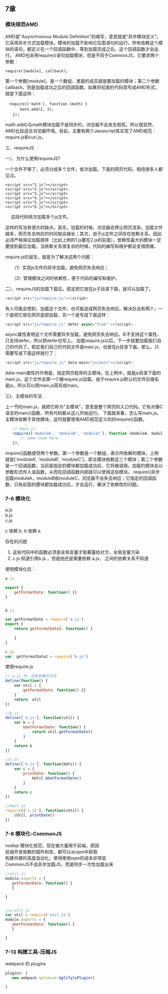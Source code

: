 ## 7章



### 模块规范AMD

AMD是"Asynchronous Module Definition"的缩写，意思就是"异步模块定义"。它采用异步方式加载模块，模块的加载不影响它后面语句的运行。所有依赖这个模块的语句，都定义在一个回调函数中，等到加载完成之后，这个回调函数才会运行。
AMD也采用require()语句加载模块，但是不同于CommonJS，它要求两个参数：

	require([module], callback);

第一个参数[module]，是一个数组，里面的成员就是要加载的模块；第二个参数callback，则是加载成功之后的回调函数。如果将前面的代码改写成AMD形式，就是下面这样：

	　require(['math'], function (math) {
	　　　　math.add(2, 3);
	　　});
math.add()与math模块加载不是同步的，浏览器不会发生假死。所以很显然，AMD比较适合浏览器环境。目前，主要有两个Javascript库实现了AMD规范：require.js和curl.js。

三、requireJS

一）、为什么使用requireJS?

一个文件不够了，必须分成多个文件，依次加载。下面的网页代码，相信很多人都见过。


	<script src="1.js"></script>
	<script src="2.js"></script>
	<script src="3.js"></script>
	<script src="4.js"></script>
	<script src="5.js"></script>
	<script src="6.js"></script>
　
这段代码依次加载多个js文件。

这样的写法有很大的缺点。首先，加载的时候，浏览器会停止网页渲染，加载文件越多，网页失去响应的时间就会越长；其次，由于js文件之间存在依赖关系，因此必须严格保证加载顺序（比如上例的1.js要在2.js的前面），依赖性最大的模块一定要放到最后加载，当依赖关系很复杂的时候，代码的编写和维护都会变得困难。

require.js的诞生，就是为了解决这两个问题：

　　（1）实现js文件的异步加载，避免网页失去响应；

　　（2）管理模块之间的依赖性，便于代码的编写和维护。

二）、requireJS的加载下载后，假定把它放在js子目录下面，就可以加载了。　　

```javascript
<script src="js/require.js"></script>
```
有人可能会想到，加载这个文件，也可能造成网页失去响应。解决办法有两个，一个是把它放在网页底部加载，另一个是写成下面这样：

```javascript
<script src="js/require.js" defer async="true" ></script>
```
async属性表明这个文件需要异步加载，避免网页失去响应。IE不支持这个属性，只支持defer，所以把defer也写上。
加载require.js以后，下一步就要加载我们自己的代码了。假定我们自己的代码文件是main.js，也放在js目录下面。那么，只需要写成下面这样就行了：

```javascript
<script src="js/require.js" data-main="js/main"></script>
```
data-main属性的作用是，指定网页程序的主模块。在上例中，就是js目录下面的main.js，这个文件会第一个被require.js加载。由于require.js默认的文件后缀名是js，所以可以把main.js简写成main。

三)、主模块的写法

上一节的main.js，我把它称为"主模块"，意思是整个网页的入口代码。它有点像C语言的main()函数，所有代码都从这儿开始运行。
下面就来看，怎么写main.js。
主模块依赖于其他模块，这时就要使用AMD规范定义的的require()函数。

```javascript
　　// main.js
　　require(['moduleA', 'moduleB', 'moduleC'], function (moduleA, moduleB, moduleC){
　　　　// some code here
　　});
```
require()函数接受两个参数。第一个参数是一个数组，表示所依赖的模块，上例就是['moduleA', 'moduleB', 'moduleC']，即主模块依赖这三个模块；第二个参数是一个回调函数，当前面指定的模块都加载成功后，它将被调用。加载的模块会以参数形式传入该函数，从而在回调函数内部就可以使用这些模块。
require()异步加载moduleA，moduleB和moduleC，浏览器不会失去响应；它指定的回调函数，只有前面的模块都加载成功后，才会运行，解决了依赖性的问题。



###  7-6 模块化

a.js 	
b.js	
c.js	

c 依赖 b, b 依赖 a

存在的问题

1. 这些代码中的函数必须是全局变量才能暴露给对方，全局变量污染
2. c.js 知道引用b.js ，但是他还是需要依赖 a.js， 之间的依赖关系不知道
	
使用模块化后：

```javascript
a.js

export {
	getFormatDate: function() {}
}


b.js

var getFormatDate = require('a.js')
export {
	return getFormatDate2: function() {
		
	}
}

c.js
var  getFormatDate2 = require('b.js')


```


使用require.js

```javascript
// a.js 中，没有依赖的文件
define(function() {
	var util = {
		getFormatDate: function() {}
	}
	return  util
})

//b.js
define(['a.js'], function(util) {
	var b = {
		bGetFormatDate: function() {
			return util.getFormatDate()
		}
	}
	return b 
})

//c.js
define(['b.js'], function(bUtil) {
	var c = {
		printDate: function() {
			bUtil.bGetFormatDate()
		}
	}
	return c 
})

//main.js
require(['c.js'], function(cUtil) {
	cUtil. printDate()
})
```

### 7-8 模块化-CommonJS

nodejs 模块化规范，现在被大量用于前端，原因	
前端开发依赖的插件和库，都可以从npm中获取	
构建共建的高度自动化，使得使用npm的成本非常低	
CommonJS不会异步加载JS，而是同步一次性加载出来


 ```javascript
 //util.js
 module.exports = {
 	getFormatDate: function() {
 	}
 
 }
 
 
 //a-util.js
 var util = require('util.js')
 module.exports = {
 	aGetFormatDate: function() {
 	}
 
 }

 ```



### 7-13 构建工具-压缩JS

 
 webpack 的 plugins
 
 ```javascript
 plugins: [
 	new webpack.optimize.UglifyJsPlugin()
 
 ]
```








